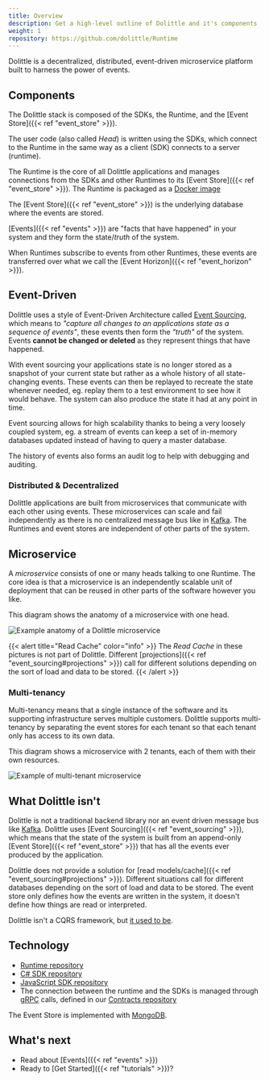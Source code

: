 ```yaml
---
title: Overview
description: Get a high-level outline of Dolittle and it's components
weight: 1
repository: https://github.com/dolittle/Runtime
---
```


Dolittle is a decentralized, distributed, event-driven microservice platform built to harness the power of events.

## Components
The Dolittle stack is composed of the SDKs, the Runtime, and the [Event Store]({{< ref "event_store" >}}).

The user code (also called _Head_) is written using the SDKs, which connect to the Runtime in the same way as a client (SDK) connects to a server (runtime).

The Runtime is the core of all Dolittle applications and manages connections from the SDKs and other Runtimes to its [Event Store]({{< ref "event_store" >}}). The Runtime is packaged as a [Docker image](https://hub.docker.com/r/dolittle/runtime)

The [Event Store]({{< ref "event_store" >}}) is the underlying database where the events are stored.

[Events]({{< ref "events" >}}) are "facts that have happened" in your system and they form the state/_truth_ of the system.

When Runtimes subscribe to events from other Runtimes, these events are transferred over what we call the [Event Horizon]({{< ref "event_horizon" >}}).

## Event-Driven
Dolittle uses a style of Event-Driven Architecture called [Event Sourcing](https://martinfowler.com/eaaDev/EventSourcing.html), which means to _"capture all changes to an applications state as a sequence of events"_, these events then form the _"truth"_ of the system. Events **cannot be changed or deleted** as they represent things that have happened.

With event sourcing your applications state is no longer stored as a snapshot of your current state but rather as a whole history of all state-changing events. These events can then be replayed to recreate the state whenever needed, eg. replay them to a test environment to see how it would behave. The system can also produce the state it had at any point in time.

Event sourcing allows for high scalability thanks to being a very loosely coupled system, eg. a stream of events can keep a set of in-memory databases updated instead of having to query a master database.

The history of events also forms an audit log to help with debugging and auditing.

### Distributed & Decentralized
Dolittle applications are built from microservices that communicate with each other using events. These microservices can scale and fail independently as there is no centralized message bus like in [Kafka](https://kafka.apache.org/). The Runtimes and event stores are independent of other parts of the system.

## Microservice
A _microservice_ consists of one or many heads talking to one Runtime. The core idea is that a microservice is an independently scalable unit of deployment that can be reused in other parts of the software however you like.

This diagram shows the anatomy of a microservice with one head.

![Example anatomy of a Dolittle microservice](/images/concepts/anatomy.png)

{{< alert title="Read Cache" color="info" >}}
The _Read Cache_ in these pictures is not part of Dolittle. Different [projections]({{< ref "event_sourcing#projections" >}}) call for different solutions depending on the sort of load and data to be stored.
{{< /alert >}}

### Multi-tenancy
Multi-tenancy means that a single instance of the software and its supporting infrastructure serves multiple customers. Dolittle supports multi-tenancy by separating the event stores for each tenant so that each tenant only has access to its own data.

This diagram shows a microservice with 2 tenants, each of them with their own resources.

![Example of multi-tenant microservice](/images/concepts/multitenant.png)

## What Dolittle isn't
Dolittle is not a traditional backend library nor an event driven message bus like [Kafka](https://kafka.apache.org/). Dolittle uses [Event Sourcing]({{< ref "event_sourcing" >}}), which means that the state of the system is built from an append-only [Event Store]({{< ref "event_store" >}}) that has all the events ever produced by the application.

Dolittle does not provide a solution for [read models/cache]({{< ref "event_sourcing#projections" >}}). Different situations call for different databases depending on the sort of load and data to be stored. The event store only defines how the events are written in the system, it doesn't define how things are read or interpreted.

Dolittle isn't a CQRS framework, but [it used to be](https://github.com/dolittle/Bifrost).

## Technology
- [Runtime repository](https://github.com/dolittle/runtime)
- [C# SDK repository](https://github.com/dolittle/dotnet.sdk)
- [JavaScript SDK repository](https://github.com/dolittle/javascript.sdk)
- The connection between the runtime and the SDKs is managed through [gRPC](https://grpc.io/) calls, defined in our [Contracts repository](https://github.com/dolittle/contracts)

The Event Store is implemented with [MongoDB](https://www.mongodb.org/).

## What's next
- Read about [Events]({{< ref "events" >}})
- Ready to [Get Started]({{< ref "tutorials" >}})?

